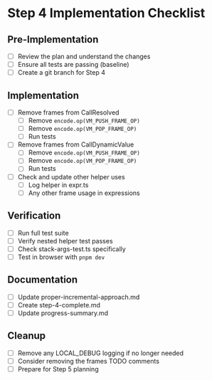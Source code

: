 # Step 4 Implementation Checklist

## Pre-Implementation
- [ ] Review the plan and understand the changes
- [ ] Ensure all tests are passing (baseline)
- [ ] Create a git branch for Step 4

## Implementation
- [ ] Remove frames from CallResolved
  - [ ] Remove `encode.op(VM_PUSH_FRAME_OP)`
  - [ ] Remove `encode.op(VM_POP_FRAME_OP)`
  - [ ] Run tests
  
- [ ] Remove frames from CallDynamicValue
  - [ ] Remove `encode.op(VM_PUSH_FRAME_OP)`
  - [ ] Remove `encode.op(VM_POP_FRAME_OP)`
  - [ ] Run tests

- [ ] Check and update other helper uses
  - [ ] Log helper in expr.ts
  - [ ] Any other frame usage in expressions

## Verification
- [ ] Run full test suite
- [ ] Verify nested helper test passes
- [ ] Check stack-args-test.ts specifically
- [ ] Test in browser with `pnpm dev`

## Documentation
- [ ] Update proper-incremental-approach.md
- [ ] Create step-4-complete.md
- [ ] Update progress-summary.md

## Cleanup
- [ ] Remove any LOCAL_DEBUG logging if no longer needed
- [ ] Consider removing the frames TODO comments
- [ ] Prepare for Step 5 planning